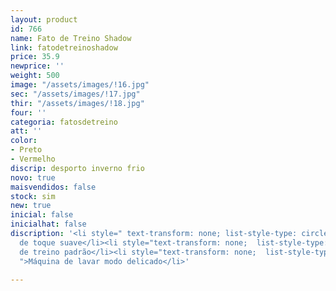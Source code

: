 ```yaml
---
layout: product
id: 766
name: Fato de Treino Shadow
link: fatodetreinoshadow
price: 35.9
newprice: ''
weight: 500
image: "/assets/images/!16.jpg"
sec: "/assets/images/!17.jpg"
thir: "/assets/images/!18.jpg"
four: ''
categoria: fatosdetreino
att: ''
color:
- Preto
- Vermelho
discrip: desporto inverno frio
novo: true
maisvendidos: false
stock: sim
new: true
inicial: false
inicialhat: false
discription: '<li style=" text-transform: none; list-style-type: circle; ">Tecido
  de toque suave</li><li style="text-transform: none;  list-style-type: circle; ">Fato
  de treino padrão</li><li style="text-transform: none;  list-style-type: circle;
  ">Máquina de lavar modo delicado</li>'

---
```

